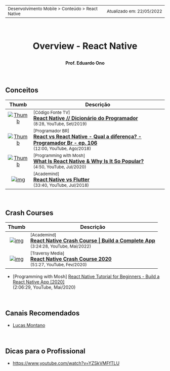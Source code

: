 <table>
<tr>
<td align="left" width="8000">
  <small>Desenvolvimento Mobile > Conteúdo > React Native</small>
</td>
<td align="right">
  <small>Atualizado&nbsp;em:&nbsp;22/05/2022</small>
</td>
</tr>
</table>

<br>

<h1 align="center">

Overview - React Native

</h1>

<h4 align="center">
Prof. Eduardo Ono
</h4>

<br>

## Conceitos

| Thumb | Descrição |
| :-: | --- |
| [![Thumb](https://img.youtube.com/vi/mqltv3kFdgE/default.jpg)](https://www.youtube.com/watch?v=mqltv3kFdgE "React Native // Dicionário do Programador") | <sup>[Código Fonte TV]</sup><br>[__React Native // Dicionário do Programador__](https://www.youtube.com/watch?v=mqltv3kFdgE)<br><sub>(8:28, YouTube, Set/2019)</sub>
| [![Thumb](https://img.youtube.com/vi/9F6KARtsH_E/default.jpg)](https://www.youtube.com/watch?v=9F6KARtsH_E "React Native // Dicionário do Programador") | <sup>[Programador BR]</sup><br>[__React vs React Native - Qual a diferença? - Programador Br - ep. 106__](https://www.youtube.com/watch?v=9F6KARtsH_E)<br><sub>(12:00, YouTube, Ago/2018)</sub>
| [![Thumb](https://img.youtube.com/vi/6oFuwhIibo4/default.jpg)](https://www.youtube.com/watch?v=6oFuwhIibo4 "What Is React Native & Why Is It So Popular?") | <sup>[Programming with Mosh]</sup><br>[__What Is React Native & Why Is It So Popular?__](https://www.youtube.com/watch?v=6oFuwhIibo4)<br><sub>(4:50, YouTube, Jul/2020)</sub>
| [![img](https://img.youtube.com/vi/bnYJRYFsrSw/default.jpg)](https://www.youtube.com/watch?v=bnYJRYFsrSw "React Native vs Flutter") | <sup>[Academind]</sup><br>[__React Native vs Flutter__](https://www.youtube.com/watch?v=bnYJRYFsrSw)<br><sub>(33:40, YouTube, Jul/2018)</sub>

<br>

## Crash Courses

| Thumb | Descrição |
| :-: | --- |
| [![img](https://img.youtube.com/vi/VozPNrt-LfE/default.jpg)](https://www.youtube.com/watch?v=VozPNrt-LfE "React Native Crash Course 2020") | <sup>[Academind]</sup><br>[__React Native Crash Course \| Build a Complete App__](https://www.youtube.com/watch?v=VozPNrt-LfE)<br><sub>(3:24:28, YouTube, Mai/2022)</sub>
| [![img](https://img.youtube.com/vi/Hf4MJH0jDb4/default.jpg)](https://www.youtube.com/watch?v=Hf4MJH0jDb4 "React Native Crash Course 2020") | <sup>[Traversy Media]</sup><br>[__React Native Crash Course 2020__](https://www.youtube.com/watch?v=Hf4MJH0jDb4)<br><sub>(51:27, YouTube, Fev/2020)</sub>

* [Programming with Mosh] <a href="https://www.youtube.com/watch?v=0-S5a0eXPoc" title=
    "Tópicos:
    0:00:00 Introduction
    0:02:20 Prerequisites
    0:02:58 What is React Native?
    0:04:33 Expo
    0:06:19 Setting up the development environment
    0:09:17 Your First React Native App
    0:14:38 Running on an iOS simulator
    0:18:02 Running on an Android emulator
    0:26:48 Running on a physical device
    0:27:54 Logging
    0:29:16 Debugging with Chrome
    0:34:27 Debugging in VSCode
    0:41:39 Publishing
    0:46:30 Fundamental Concepts
    0:48:20 View
    0:51:08 Text
    0:53:50 Image
    0:59:25 Touchables
    1:04:21 Button
    1:06:01 Alert
    1:09:55 StyleSheet
    1:14:49 Platform-specific code
    1:18:06 Layouts
    1:18:43 Dimensions
    1:22:22 Detecting orientation changes
    1:27:39 Flexbox
    1:30:56 flexDirection
    1:32:48 justifyContent, alignItems and alignSelf
    1:37:22 flexWrap and alignContent
    1:40:22 flexBasis, flexGrow and flexShrink
    1:43:07 Absolute and Relative Positioning
    1:45:59 Exercises
    1:46:58 Welcome Screen
    1:57:55 View Image Screen
    2:02:51 Refactoring">
    React Native Tutorial for Beginners - Build a React Native App [2020]</a> <br> (2:06:29, YouTube, Mai/2020)

<br>

## Canais Recomendados

* [Lucas Montano](https://www.youtube.com/channel/UCyHOBY6IDZF9zOKJPou2Rgg)

<br>

## Dicas para o Profissional

* https://www.youtube.com/watch?v=YZSkVMFfTLU

<br>
